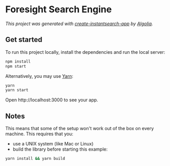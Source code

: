 # Foresight Search Engine

_This project was generated with [create-instantsearch-app](https://github.com/algolia/create-instantsearch-app) by [Algolia](https://algolia.com)._

## Get started

To run this project locally, install the dependencies and run the local server:

```sh
npm install
npm start
```

Alternatively, you may use [Yarn](https://yarnpkg.com/):

```sh
yarn
yarn start
```

Open http://localhost:3000 to see your app.

## Notes

This means that some of the setup won't work out of the box on every machine. This requires that you:

- use a UNIX system (like Mac or Linux)
- build the library before starting this example:

```sh
yarn install && yarn build
```